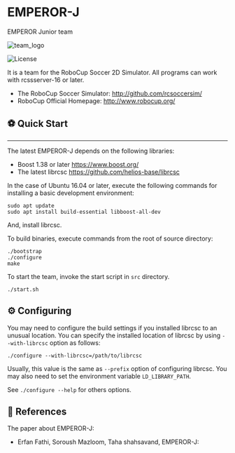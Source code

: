 # EMPEROR-J
EMPEROR Junior team 

![team_logo](https://user-images.githubusercontent.com/120306894/235450917-78fd61bf-3502-4868-b8bc-d5519304bca0.png)

![License](https://img.shields.io/github/license/ERFANFATHi-E/EMPEROR-J?color=blue&style=for-the-badge)

It is a team for the RoboCup Soccer 2D Simulator.
All programs can work with rcssserver-16 or later.

- The RoboCup Soccer Simulator: http://github.com/rcsoccersim/
- RoboCup Official Homepage: http://www.robocup.org/

## :soccer: Quick Start
-----------------------
The latest EMPEROR-J depends on the following libraries:
 - Boost 1.38 or later https://www.boost.org/
 - The latest librcsc https://github.com/helios-base/librcsc

In the case of Ubuntu 16.04 or later, execute the following commands for installing a basic development environment:
```
sudo apt update
sudo apt install build-essential libboost-all-dev
```
And, install librcsc.

To build binaries, execute commands from the root of source directory:
```
./bootstrap
./configure
make
```

To start the team, invoke the start script in `src` directory.
```
./start.sh
```

## :gear: Configuring

You may need to configure the build settings if you installed librcsc to an unusual location. 
You can specify the installed location of librcsc by using `--with-librcsc` option as follows:
```
./configure --with-librcsc=/path/to/librcsc
```
Usually, this value is the same as `--prefix` option of configuring librcsc.
You may also need to set the environment variable `LD_LIBRARY_PATH`.

See `./configure --help` for others options.

## :book: References

The paper about EMPEROR-J:
- Erfan Fathi, Soroush Mazloom, Taha shahsavand, EMPEROR-J: 
